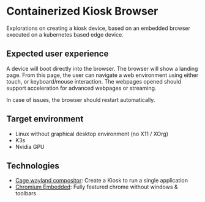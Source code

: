 # Containerized Kiosk Browser

Explorations on creating a kiosk device, based on an embedded browser
executed on a kubernetes based edge device.

## Expected user experience

A device will boot directly into the browser. The browser will show a landing page. From this page, 
the user can navigate a web environment using either touch, or keyboard/mouse interaction.
The webpages opened should support acceleration for advanced webpages or streaming.

In case of issues, the browser should restart automatically.

## Target environment

* Linux without graphical desktop environment (no X11 / XOrg)
* K3s
* Nvidia GPU

## Technologies

* [Cage wayland compositor](https://github.com/cage-kiosk/cage): Create a Kiosk to run a single application
* [Chromium Embedded](https://github.com/chromiumembedded/cef): Fully featured chrome without windows & toolbars
